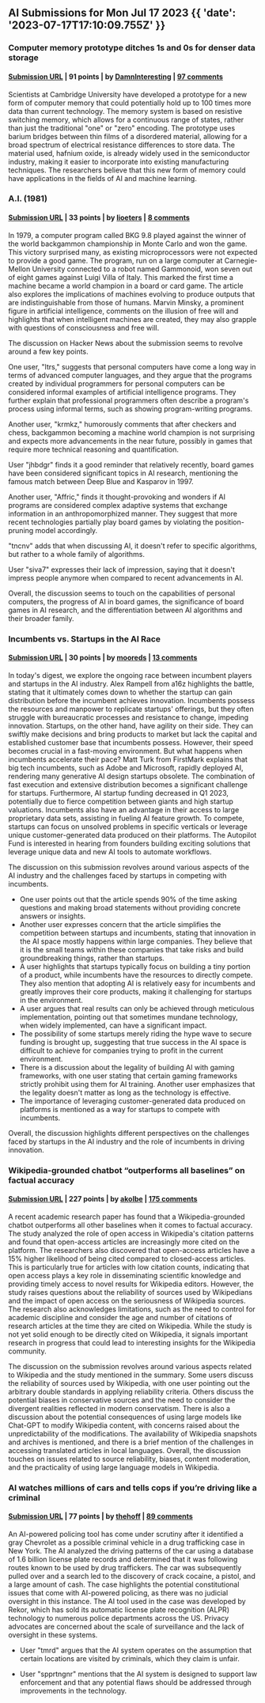 ## AI Submissions for Mon Jul 17 2023 {{ 'date': '2023-07-17T17:10:09.755Z' }}

### Computer memory prototype ditches 1s and 0s for denser data storage

#### [Submission URL](https://newatlas.com/electronics/computer-memory-resistive-switching-denser-data-storage/) | 91 points | by [DamnInteresting](https://news.ycombinator.com/user?id=DamnInteresting) | [97 comments](https://news.ycombinator.com/item?id=36763758)

Scientists at Cambridge University have developed a prototype for a new form of computer memory that could potentially hold up to 100 times more data than current technology. The memory system is based on resistive switching memory, which allows for a continuous range of states, rather than just the traditional "one" or "zero" encoding. The prototype uses barium bridges between thin films of a disordered material, allowing for a broad spectrum of electrical resistance differences to store data. The material used, hafnium oxide, is already widely used in the semiconductor industry, making it easier to incorporate into existing manufacturing techniques. The researchers believe that this new form of memory could have applications in the fields of AI and machine learning.

### A.I. (1981)

#### [Submission URL](https://www.newyorker.com/magazine/1981/12/14/a-i) | 33 points | by [lioeters](https://news.ycombinator.com/user?id=lioeters) | [8 comments](https://news.ycombinator.com/item?id=36757726)

In 1979, a computer program called BKG 9.8 played against the winner of the world backgammon championship in Monte Carlo and won the game. This victory surprised many, as existing microprocessors were not expected to provide a good game. The program, run on a large computer at Carnegie-Mellon University connected to a robot named Gammonoid, won seven out of eight games against Luigi Villa of Italy. This marked the first time a machine became a world champion in a board or card game. The article also explores the implications of machines evolving to produce outputs that are indistinguishable from those of humans. Marvin Minsky, a prominent figure in artificial intelligence, comments on the illusion of free will and highlights that when intelligent machines are created, they may also grapple with questions of consciousness and free will.

The discussion on Hacker News about the submission seems to revolve around a few key points. 

One user, "ltrs," suggests that personal computers have come a long way in terms of advanced computer languages, and they argue that the programs created by individual programmers for personal computers can be considered informal examples of artificial intelligence programs. They further explain that professional programmers often describe a program's process using informal terms, such as showing program-writing programs. 

Another user, "krmkz," humorously comments that after checkers and chess, backgammon becoming a machine world champion is not surprising and expects more advancements in the near future, possibly in games that require more technical reasoning and quantification.

User "jhbdgr" finds it a good reminder that relatively recently, board games have been considered significant topics in AI research, mentioning the famous match between Deep Blue and Kasparov in 1997.

Another user, "Affric," finds it thought-provoking and wonders if AI programs are considered complex adaptive systems that exchange information in an anthropomorphized manner. They suggest that more recent technologies partially play board games by violating the position-pruning model accordingly.

"tncnv" adds that when discussing AI, it doesn't refer to specific algorithms, but rather to a whole family of algorithms.

User "siva7" expresses their lack of impression, saying that it doesn't impress people anymore when compared to recent advancements in AI.

Overall, the discussion seems to touch on the capabilities of personal computers, the progress of AI in board games, the significance of board games in AI research, and the differentiation between AI algorithms and their broader family.

### Incumbents vs. Startups in the AI Race

#### [Submission URL](https://blog.autopilot.fund/incumbents-vs-startups-in-the-ai-race/) | 30 points | by [mooreds](https://news.ycombinator.com/user?id=mooreds) | [13 comments](https://news.ycombinator.com/item?id=36764749)

In today's digest, we explore the ongoing race between incumbent players and startups in the AI industry. Alex Rampell from a16z highlights the battle, stating that it ultimately comes down to whether the startup can gain distribution before the incumbent achieves innovation. Incumbents possess the resources and manpower to replicate startups' offerings, but they often struggle with bureaucratic processes and resistance to change, impeding innovation. Startups, on the other hand, have agility on their side. They can swiftly make decisions and bring products to market but lack the capital and established customer base that incumbents possess. However, their speed becomes crucial in a fast-moving environment. But what happens when incumbents accelerate their pace? Matt Turk from FirstMark explains that big tech incumbents, such as Adobe and Microsoft, rapidly deployed AI, rendering many generative AI design startups obsolete. The combination of fast execution and extensive distribution becomes a significant challenge for startups. Furthermore, AI startup funding decreased in Q1 2023, potentially due to fierce competition between giants and high startup valuations. Incumbents also have an advantage in their access to large proprietary data sets, assisting in fueling AI feature growth. To compete, startups can focus on unsolved problems in specific verticals or leverage unique customer-generated data produced on their platforms. The Autopilot Fund is interested in hearing from founders building exciting solutions that leverage unique data and new AI tools to automate workflows.

The discussion on this submission revolves around various aspects of the AI industry and the challenges faced by startups in competing with incumbents.

- One user points out that the article spends 90% of the time asking questions and making broad statements without providing concrete answers or insights.
- Another user expresses concern that the article simplifies the competition between startups and incumbents, stating that innovation in the AI space mostly happens within large companies. They believe that it is the small teams within these companies that take risks and build groundbreaking things, rather than startups.
- A user highlights that startups typically focus on building a tiny portion of a product, while incumbents have the resources to directly compete. They also mention that adopting AI is relatively easy for incumbents and greatly improves their core products, making it challenging for startups in the environment.
- A user argues that real results can only be achieved through meticulous implementation, pointing out that sometimes mundane technology, when widely implemented, can have a significant impact.
- The possibility of some startups merely riding the hype wave to secure funding is brought up, suggesting that true success in the AI space is difficult to achieve for companies trying to profit in the current environment.
- There is a discussion about the legality of building AI with gaming frameworks, with one user stating that certain gaming frameworks strictly prohibit using them for AI training. Another user emphasizes that the legality doesn't matter as long as the technology is effective.
- The importance of leveraging customer-generated data produced on platforms is mentioned as a way for startups to compete with incumbents.

Overall, the discussion highlights different perspectives on the challenges faced by startups in the AI industry and the role of incumbents in driving innovation.

### Wikipedia-grounded chatbot “outperforms all baselines” on factual accuracy

#### [Submission URL](https://en.wikipedia.org/wiki/Wikipedia:Wikipedia_Signpost/2023-07-17/Recent_research) | 227 points | by [akolbe](https://news.ycombinator.com/user?id=akolbe) | [175 comments](https://news.ycombinator.com/item?id=36757520)

A recent academic research paper has found that a Wikipedia-grounded chatbot outperforms all other baselines when it comes to factual accuracy. The study analyzed the role of open access in Wikipedia's citation patterns and found that open-access articles are increasingly more cited on the platform. The researchers also discovered that open-access articles have a 15% higher likelihood of being cited compared to closed-access articles. This is particularly true for articles with low citation counts, indicating that open access plays a key role in disseminating scientific knowledge and providing timely access to novel results for Wikipedia editors. However, the study raises questions about the reliability of sources used by Wikipedians and the impact of open access on the seriousness of Wikipedia sources. The research also acknowledges limitations, such as the need to control for academic discipline and consider the age and number of citations of research articles at the time they are cited on Wikipedia. While the study is not yet solid enough to be directly cited on Wikipedia, it signals important research in progress that could lead to interesting insights for the Wikipedia community.

The discussion on the submission revolves around various aspects related to Wikipedia and the study mentioned in the summary. Some users discuss the reliability of sources used by Wikipedia, with one user pointing out the arbitrary double standards in applying reliability criteria. Others discuss the potential biases in conservative sources and the need to consider the divergent realities reflected in modern conservatism. There is also a discussion about the potential consequences of using large models like Chat-GPT to modify Wikipedia content, with concerns raised about the unpredictability of the modifications. The availability of Wikipedia snapshots and archives is mentioned, and there is a brief mention of the challenges in accessing translated articles in local languages. Overall, the discussion touches on issues related to source reliability, biases, content moderation, and the practicality of using large language models in Wikipedia.

### AI watches millions of cars and tells cops if you’re driving like a criminal

#### [Submission URL](https://www.forbes.com/sites/thomasbrewster/2023/07/17/license-plate-reader-ai-criminal/) | 77 points | by [thehoff](https://news.ycombinator.com/user?id=thehoff) | [89 comments](https://news.ycombinator.com/item?id=36764389)

An AI-powered policing tool has come under scrutiny after it identified a gray Chevrolet as a possible criminal vehicle in a drug trafficking case in New York. The AI analyzed the driving patterns of the car using a database of 1.6 billion license plate records and determined that it was following routes known to be used by drug traffickers. The car was subsequently pulled over and a search led to the discovery of crack cocaine, a pistol, and a large amount of cash. The case highlights the potential constitutional issues that come with AI-powered policing, as there was no judicial oversight in this instance. The AI tool used in the case was developed by Rekor, which has sold its automatic license plate recognition (ALPR) technology to numerous police departments across the US. Privacy advocates are concerned about the scale of surveillance and the lack of oversight in these systems.

- User "tmrd" argues that the AI system operates on the assumption that certain locations are visited by criminals, which they claim is unfair.

- User "spprtngnr" mentions that the AI system is designed to support law enforcement and that any potential flaws should be addressed through improvements in the technology.

